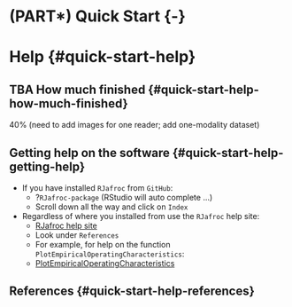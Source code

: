 # (PART\*) Quick Start {-}

# Help {#quick-start-help}



## TBA How much finished {#quick-start-help-how-much-finished}
40% (need to add images for one reader; add one-modality dataset)


## Getting help on the software {#quick-start-help-getting-help}
* If you have installed `RJafroc` from `GitHub`:
    + ?`RJafroc-package` (RStudio will auto complete ...)
    + Scroll down all the way and click on `Index`
* Regardless of where you installed from use the `RJafroc` help site:
    + [RJafroc help site](https://dpc10ster.github.io/RJafroc/)
    + Look under `References` 
    + For example, for help on the function `PlotEmpiricalOperatingCharacteristics`:
    + [PlotEmpiricalOperatingCharacteristics](https://dpc10ster.github.io/RJafroc/reference/PlotEmpiricalOperatingCharacteristics.html)



## References {#quick-start-help-references}
